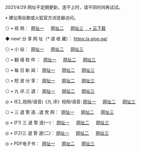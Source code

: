 <p>2021/4/29 网址不定期更新，连不上时，请不同时间再试试。
<p>• 建议用谷歌或火狐官方浏览器访问。
<p>◎ • 视 频： 
<a href="http://hxq.lexmarktr.com/" target="_blank">网址一</a> 　 
<a href="http://hqo.lexmarktr.com/" target="_blank">网址二</a> 　 
<a href="http://hqo.lexmarktr.com/b.html" target="_blank">网址三</a>
<a href="https://yadi.sk/d/d0sUeAOpal3njw" target="_blank">　• 云下载 </a></p>
<p>◆ new! 分 享 网 址（* 请 收 藏）： <a href="http://hvv.lexmarktr.com/a.html">https:/a.gion.ga/</a></p>

<p>◎ • 小 站：  
<a href="http://hxq.lexmarktr.com/f.html" target="_blank">网址一</a> 　 
<a href="http://hqo.lexmarktr.com/h.html" target="_blank">网址二</a> 　 
<a href="http://hqo.lexmarktr.com/k/" target="_blank">网址三</a></p>
<p>◎ • 翻 墙 软 件 ：  
<a href="http://hxq.lexmarktr.com/ff/" target="_blank">网址一</a> 　 
<a href="http://hqo.lexmarktr.com/s/read/a1_nd.html" target="_blank">网址二</a> 　 
<a href="http://hqo.lexmarktr.com/ff/index.html" target="_blank">网址三</a></p>
<p>◎ • 每 日 新 闻：  
<a href="http://hxq.lexmarktr.com/day/" target="_blank">网址一</a> 　 
<a href="http://hqo.lexmarktr.com/day/" target="_blank">网址二</a> 　 
<a href="http://hqo.lexmarktr.com/day/index.html" target="_blank">网址三</a></p>
<p>◎ • 短 波 分 享：  
<a href="http://hxq.lexmarktr.com/h/" target="_blank">网址一</a> 　 
<a href="http://hqo.lexmarktr.com/h/" target="_blank">网址二</a> 　 
<a href="http://hqo.lexmarktr.com/h/index.html" target="_blank">网址三</a></p>
<p>◎ • 九 评.三 退：  
<a href="http://hxq.lexmarktr.com/t/" target="_blank">网址一</a> 　 
<a href="http://hqo.lexmarktr.com/v2/index.html" target="_blank">网址二</a> 　 
<a href="http://hqo.lexmarktr.com/tt/index.html" target="_blank">网址三</a> 　</p>
<p>◎ • (E2_视频/语音)《九 评》视频/语音: 
<a href="http://hqo.lexmarktr.com/7738.html" target="_blank">网址一</a> 　 
<a href="http://hqo.lexmarktr.com/7614.html" target="_blank">网址二</a> 　 
<a href="http://hqo.lexmarktr.com/7633.html" target="_blank">网址三</a></p>
<p>◎ • 三 退 管 道...退 党 网：  
<a href="http://hxq.lexmarktr.com/go/td1.html" target="_blank">网址一</a> 　 
<a href="http://hqo.lexmarktr.com/go/td2.html" target="_blank">网址二</a> 　 
<a href="http://hqo.lexmarktr.com/go/td3.html" target="_blank">网址三</a></p>
<p>◎ • (F1) 三 退 管 道(一)： 
<a href="http://hxq.lexmarktr.com/dd/" target="_blank">网址一</a> 　 
<a href="http://hqo.lexmarktr.com/s/read/a1_tdx.html" target="_blank">网址二</a> 　 
<a href="http://hqo.lexmarktr.com/dd/" target="_blank">网址三</a></p>
<p>◎ • (F2)三 退 管 道(二)： 
<a href="http://hqo.lexmarktr.com/d/" target="_blank">网址一</a> 　 
<a href="http://hxq.lexmarktr.com/d/index.html" target="_blank">网址二</a> 　 
<a href="http://hqo.lexmarktr.com/d/" target="_blank">网址三</a></p>
<p>◎ • PDF电子书：  
<a href="http://hxq.lexmarktr.com/p/" target="_blank">网址一</a> 　 
<a href="http://hqo.lexmarktr.com/p/index.html" target="_blank">网址二</a> 　 
<a href="http://hqo.lexmarktr.com/p/" target="_blank">网址三</a></p>
